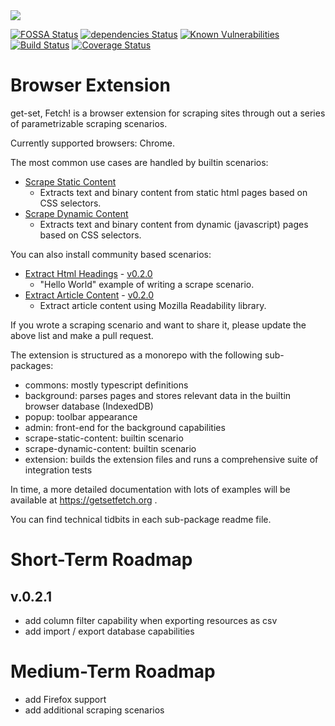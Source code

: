 <img src="https://get-set-fetch.github.io/get-set-fetch/logo.png">


[![FOSSA Status](https://app.fossa.io/api/projects/git%2Bgithub.com%2Fget-set-fetch%2Fget-set-fetch.svg?type=shield)](https://app.fossa.io/projects/git%2Bgithub.com%2Fget-set-fetch%2Fget-set-fetch?ref=badge_shield)
[![dependencies Status](https://david-dm.org/get-set-fetch/extension/status.svg)](https://david-dm.org/get-set-fetch/extension)
[![Known Vulnerabilities](https://snyk.io/test/github/get-set-fetch/extension/badge.svg?targetFile=package.json)](https://snyk.io/test/github/get-set-fetch/extension?targetFile=package.json)
[![Build Status](https://travis-ci.org/get-set-fetch/extension.svg?branch=master)](https://travis-ci.org/get-set-fetch/extension)
[![Coverage Status](https://coveralls.io/repos/github/get-set-fetch/extension/badge.svg?branch=master)](https://coveralls.io/github/get-set-fetch/extension?branch=master)

# Browser Extension
get-set, Fetch! is a browser extension for scraping sites through out a series of parametrizable scraping scenarios.

Currently supported browsers: Chrome.

The most common use cases are handled by builtin scenarios:
- [Scrape Static Content](https://github.com/get-set-fetch/extension/tree/master/packages/scenarios/scrape-static-content)
  - Extracts text and binary content from static html pages based on CSS selectors.
- [Scrape Dynamic Content](https://github.com/get-set-fetch/extension/tree/master/packages/scenarios/scrape-dynamic-content)
  - Extracts text and binary content from dynamic (javascript) pages based on CSS selectors.

You can also install community based scenarios:

- [Extract Html Headings](https://github.com/a1sabau/gsf-extension-extract-html-headings) - [v0.2.0](https://registry.npmjs.org/gsf-extension-extract-html-headings/0.2.0) 
  - "Hello World" example of writing a scrape scenario.
- [Extract Article Content](https://github.com/a1sabau/gsf-extension-readability/) - [v0.2.0](https://registry.npmjs.org/gsf-extension-readability//0.2.0) 
  - Extract article content using Mozilla Readability library.


If you wrote a scraping scenario and want to share it, please update the above list and make a pull request.

The extension is structured as a monorepo with the following sub-packages:
- commons: mostly typescript definitions
- background: parses pages and stores relevant data in the builtin browser database (IndexedDB)
- popup: toolbar appearance
- admin: front-end for the background capabilities
- scrape-static-content: builtin scenario
- scrape-dynamic-content: builtin scenario
- extension: builds the extension files and runs a comprehensive suite of integration tests

In time, a more detailed documentation with lots of examples will be available at https://getsetfetch.org .

You can find technical tidbits in each sub-package readme file.

# Short-Term Roadmap

## v.0.2.1
  - add column filter capability when exporting resources as csv
  - add import / export database capabilities

# Medium-Term Roadmap
  - add Firefox support
  - add additional scraping scenarios

